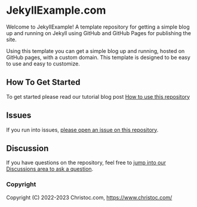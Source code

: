 # JekyllExample.com

Welcome to JekyllExample! A template repository for getting a simple blog up and running on Jekyll using GitHub and GitHub Pages for publishing the site.

Using this template you can get a simple blog up and running, hosted on GitHub pages, with a custom domain. This template is designed to be easy to use and easy to customize.

## How To Get Started
To get started please read our tutorial blog post [How to use this repository](http://www.jekyllexample.com/easy-installation-instructions-for-jekyll)

## Issues 
If you run into issues, [please open an issue on this repository](https://github.com/ChrisHammond/jekyllexample.github.io/issues).

## Discussion
If you have questions on the repository, feel free to [jump into our Discussions area to ask a question](https://github.com/ChrisHammond/jekyllexample.github.io/discussions).

### Copyright

Copyright (C) 2022-2023 Christoc.com, https://www.christoc.com/
